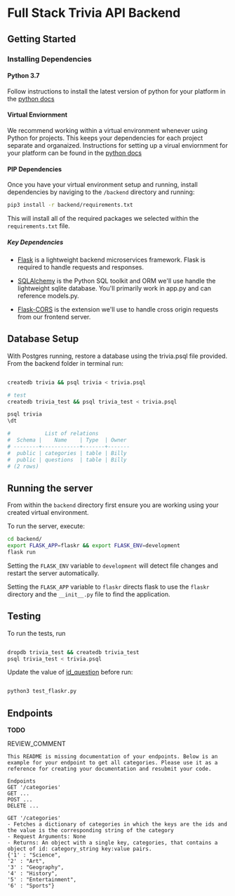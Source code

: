 # Full Stack Trivia API Backend

## Getting Started

### Installing Dependencies

#### Python 3.7

Follow instructions to install the latest version of python for your platform in the [python docs](https://docs.python.org/3/using/unix.html#getting-and-installing-the-latest-version-of-python)

#### Virtual Enviornment

We recommend working within a virtual environment whenever using Python for projects. This keeps your dependencies for each project separate and organaized. Instructions for setting up a virual enviornment for your platform can be found in the [python docs](https://packaging.python.org/guides/installing-using-pip-and-virtual-environments/)

#### PIP Dependencies

Once you have your virtual environment setup and running, install dependencies by naviging to the `/backend` directory and running:

```bash
pip3 install -r backend/requirements.txt
```

This will install all of the required packages we selected within the `requirements.txt` file.

##### Key Dependencies

- [Flask](http://flask.pocoo.org/)  is a lightweight backend microservices framework. Flask is required to handle requests and responses.

- [SQLAlchemy](https://www.sqlalchemy.org/) is the Python SQL toolkit and ORM we'll use handle the lightweight sqlite database. You'll primarily work in app.py and can reference models.py.

- [Flask-CORS](https://flask-cors.readthedocs.io/en/latest/#) is the extension we'll use to handle cross origin requests from our frontend server.

## Database Setup
With Postgres running, restore a database using the trivia.psql file provided.
From the backend folder in terminal run:
```bash

createdb trivia && psql trivia < trivia.psql

# test
createdb trivia_test && psql trivia_test < trivia.psql

psql trivia
\dt

#           List of relations
#  Schema |    Name    | Type  | Owner
# --------+------------+-------+-------
#  public | categories | table | Billy
#  public | questions  | table | Billy
# (2 rows)


```

## Running the server

From within the `backend` directory first ensure you are working using your created virtual environment.

To run the server, execute:

```bash
cd backend/
export FLASK_APP=flaskr && export FLASK_ENV=development
flask run
```

Setting the `FLASK_ENV` variable to `development` will detect file changes and restart the server automatically.

Setting the `FLASK_APP` variable to `flaskr` directs flask to use the `flaskr` directory and the `__init__.py` file to find the application.


## Testing
To run the tests, run
```bash

dropdb trivia_test && createdb trivia_test
psql trivia_test < trivia.psql
```

Update the value of [id_question](https://github.com/Fabio-Ottaviani-Dev/FSWD/blob/f8949f0ce8ca894b5b80421f1ac1727807a66302/projects/02_trivia_api/backend/test_flaskr.py#L208) before run:

```bash

python3 test_flaskr.py

```


## Endpoints
**TODO**

REVIEW_COMMENT
```
This README is missing documentation of your endpoints. Below is an example for your endpoint to get all categories. Please use it as a reference for creating your documentation and resubmit your code.

Endpoints
GET '/categories'
GET ...
POST ...
DELETE ...

GET '/categories'
- Fetches a dictionary of categories in which the keys are the ids and the value is the corresponding string of the category
- Request Arguments: None
- Returns: An object with a single key, categories, that contains a object of id: category_string key:value pairs.
{'1' : "Science",
'2' : "Art",
'3' : "Geography",
'4' : "History",
'5' : "Entertainment",
'6' : "Sports"}

```
